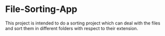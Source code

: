 # File-Sorting-App
This project is intended to do a sorting project which can deal with the files and sort them in different folders with respect to their extension.
